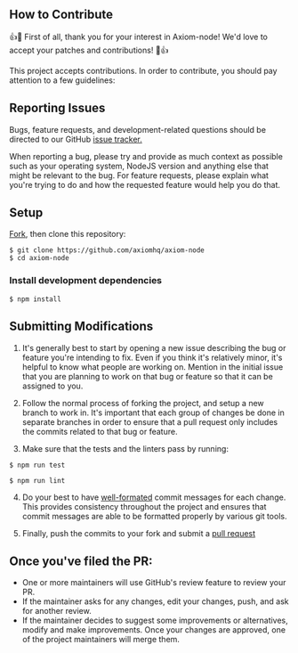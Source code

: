 ## How to Contribute

👍🎉 First of all, thank you for your interest in Axiom-node! We'd love to accept your patches and contributions! 🎉👍

This project accepts contributions. In order to contribute, you should pay attention to a few guidelines:

## Reporting Issues

Bugs, feature requests, and development-related questions should be directed to our GitHub [issue tracker.](https://github.com/axiomhq/axiom-node/issues)

When reporting a bug, please try and provide as much context as possible such as your operating system, NodeJS version and anything else that might be relevant to the bug. For feature requests, please explain what you're trying to do and how the requested feature would help you do that.

## Setup

[Fork](https://github.com/axiomhq/axiom-node), then clone this repository:

```
$ git clone https://github.com/axiomhq/axiom-node
$ cd axiom-node
```

### Install development dependencies

```
$ npm install

```

## Submitting Modifications

1. It's generally best to start by opening a new issue describing the bug or feature you're intending to fix. Even if you think it's relatively minor, it's helpful to know what people are working on. Mention in the initial issue that you are planning to work on that bug or feature so that it can be assigned to you.

2. Follow the normal process of forking the project, and setup a new branch to work in. It's important that each group of changes be done in separate branches in order to ensure that a pull request only includes the commits related to that bug or feature.

3. Make sure that the tests and the linters pass by running:

```
$ npm run test

$ npm run lint

```

4. Do your best to have [well-formated](https://tbaggery.com/2008/04/19/a-note-about-git-commit-messages.html) commit messages for each change. This provides consistency throughout the project and ensures that commit messages are able to be formatted properly by various git tools.

5. Finally, push the commits to your fork and submit a [pull request](https://docs.github.com/en/github/collaborating-with-pull-requests/proposing-changes-to-your-work-with-pull-requests/creating-a-pull-request)

## Once you've filed the PR:

- One or more maintainers will use GitHub's review feature to review your PR.
- If the maintainer asks for any changes, edit your changes, push, and ask for another review.
- If the maintainer decides to suggest some improvements or alternatives, modify and make improvements. Once your changes are approved, one of the project maintainers will merge them.